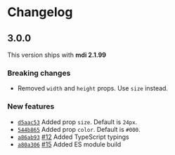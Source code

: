 # Changelog

## 3.0.0

This version ships with **mdi 2.1.99**

### Breaking changes

- Removed `width` and `height` props. Use `size` instead.

### New features

- [`d5aac53`](https://github.com/levrik/mdi-react/commit/d5aac537dfcf800a1cdbc24975b4efcdb7766981) Added prop `size`. Default is `24px`.
- [`544b865`](https://github.com/levrik/mdi-react/commit/544b865a886fd87233e8fe4e0201832bd39286db) Added prop `color`. Default is `#000`.
- [`a86ab93`](https://github.com/levrik/mdi-react/commit/a86ab93cb18456662b70767828f31730419392ea) [#12](https://github.com/levrik/mdi-react/pull/12) Added TypeScript typings
- [`a80a306`](https://github.com/levrik/mdi-react/commit/a80a306c701d47541b6a8efff3e2dc114204189b) [#15](https://github.com/levrik/mdi-react/pull/15) Added ES module build
